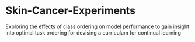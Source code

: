 # Skin-Cancer-Experiments
Exploring the effects of class ordering on model performance to gain insight into optimal task ordering for devising a curriculum for continual learning

